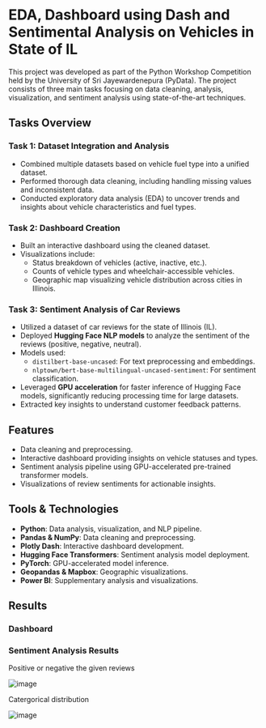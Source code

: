 # EDA, Dashboard using Dash and Sentimental Analysis on Vehicles in State of IL  

This project was developed as part of the Python Workshop Competition held by the University of Sri Jayewardenepura (PyData). The project consists of three main tasks focusing on data cleaning, analysis, visualization, and sentiment analysis using state-of-the-art techniques.  

## Tasks Overview  

### Task 1: Dataset Integration and Analysis  
- Combined multiple datasets based on vehicle fuel type into a unified dataset.  
- Performed thorough data cleaning, including handling missing values and inconsistent data.  
- Conducted exploratory data analysis (EDA) to uncover trends and insights about vehicle characteristics and fuel types.  

### Task 2: Dashboard Creation  
- Built an interactive dashboard using the cleaned dataset.  
- Visualizations include:  
  - Status breakdown of vehicles (active, inactive, etc.).  
  - Counts of vehicle types and wheelchair-accessible vehicles.  
  - Geographic map visualizing vehicle distribution across cities in Illinois.  

### Task 3: Sentiment Analysis of Car Reviews  
- Utilized a dataset of car reviews for the state of Illinois (IL).  
- Deployed **Hugging Face NLP models** to analyze the sentiment of the reviews (positive, negative, neutral).  
- Models used:  
  - `distilbert-base-uncased`: For text preprocessing and embeddings.  
  - `nlptown/bert-base-multilingual-uncased-sentiment`: For sentiment classification.  
- Leveraged **GPU acceleration** for faster inference of Hugging Face models, significantly reducing processing time for large datasets.  
- Extracted key insights to understand customer feedback patterns.  

## Features  
- Data cleaning and preprocessing.  
- Interactive dashboard providing insights on vehicle statuses and types.  
- Sentiment analysis pipeline using GPU-accelerated pre-trained transformer models.  
- Visualizations of review sentiments for actionable insights.  

## Tools & Technologies  
- **Python**: Data analysis, visualization, and NLP pipeline.  
- **Pandas & NumPy**: Data cleaning and preprocessing.  
- **Plotly Dash**: Interactive dashboard development.  
- **Hugging Face Transformers**: Sentiment analysis model deployment.  
- **PyTorch**: GPU-accelerated model inference.  
- **Geopandas & Mapbox**: Geographic visualizations.  
- **Power BI**: Supplementary analysis and visualizations.  


## Results 
### Dashboard





### Sentiment Analysis Results

Positive or negative the given reviews

![image](https://github.com/user-attachments/assets/d63a19ba-b80b-4c6d-a310-5d814b504b8c)


Catergorical distribution

![image](https://github.com/user-attachments/assets/2999fb12-496d-4fa6-b5a9-322831f93d7a)


